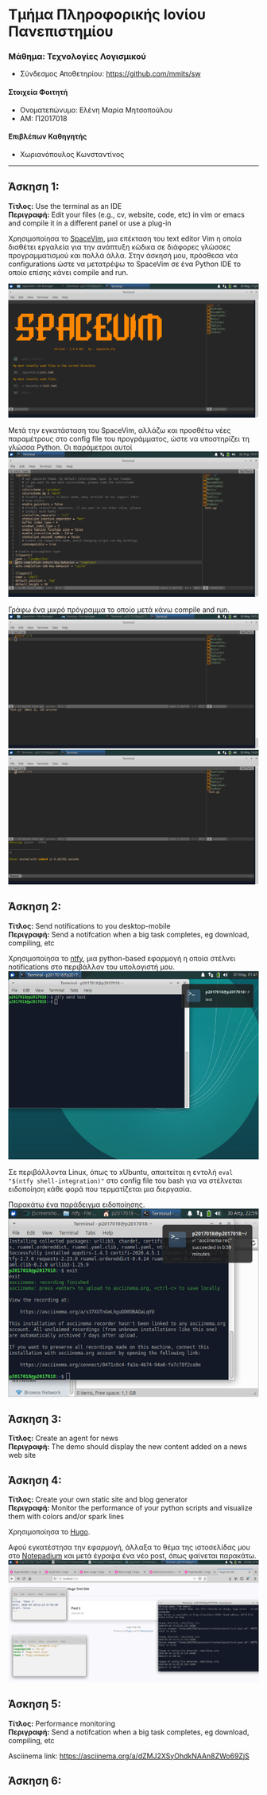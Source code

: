 # Τμήμα Πληροφορικής Ιονίου Πανεπιστημίου
### Μάθημα: Τεχνολογίες Λογισμικού
* Σύνδεσμος Αποθετηρίου: https://github.com/mmits/sw

#### Στοιχεία Φοιτητή
* Ονοματεπώνυμο: Ελένη Μαρία Μητσοπούλου
* ΑΜ: Π2017018

#### Επιβλέπων Καθηγητής
* Χωριανόπουλος Κωνσταντίνος

---

## Άσκηση 1:
<b>Τίτλος:</b> Use the terminal as an IDE<br>
<b>Περιγραφή:</b> Edit your files (e.g., cv, website, code, etc) in vim or emacs and compile it in a different panel or use a plug-in

Χρησιμοποίησα το [SpaceVim](https://spacevim.org/), μια επέκταση του text editor Vim η οποία διαθέτει εργαλεία για την ανάπτυξη κώδικα σε διάφορες γλώσσες προγραμματισμού και πολλά άλλα.
Στην άσκησή μου, πρόσθεσα νέα configurations ώστε να μετατρέψω το SpaceVim σε ένα Python IDE το οποίο επίσης κάνει compile and run.

![1](SC1.png)

Μετά την εγκατάσταση του SpaceVim, αλλάζω και προσθέτω νέες παραμέτρους στο config file του προγράμματος, ώστε να υποστηρίζει τη γλώσσα Python. Οι παράμετροι αυτοί 
![2](SC2.png)

Γράφω ένα μικρό πρόγραμμα το οποίο μετά κάνω compile and run.
![3](SC3.png)
![4](SC4.png)

## Άσκηση 2:
<b>Τίτλος:</b> Send notifications to you desktop-mobile<br>
<b>Περιγραφή:</b> Send a notifcation when a big task completes, eg download, compiling, etc

Χρησιμοποίησα το [ntfy](https://github.com/dschep/ntfy), μια python-based εφαρμογή η οποία στέλνει notifications στο περιβάλλον του υπολογιστή μου.
![1](SC5.png)

Σε περιβάλλοντα Linux, όπως το xUbuntu, απαιτείται η εντολή `eval "$(ntfy shell-integration)"` στο config file του bash για να στέλνεται ειδοποίηση κάθε φορά που τερματίζεται μια διεργασία.

Παρακάτω ένα παράδειγμα ειδοποίησης.
![2](S13.png)

## Άσκηση 3:
<b>Τίτλος:</b> Create an agent for news<br>
<b>Περιγραφή:</b> The demo should display the new content added on a news web site

## Άσκηση 4:
<b>Τίτλος:</b> Create your own static site and blog generator<br>
<b>Περιγραφή:</b> Monitor the performance of your python scripts and visualize them with colors and/or spark lines

Χρησιμοποίησα το [Hugo](https://gohugo.io/). 

Αφού εγκατέστησα την εφαρμογή, άλλαξα το θέμα της ιστοσελίδας μου στο [Notepadium](https://themes.gohugo.io/hugo-notepadium/) και μετά έγραψα ένα νέο post, όπως φαίνεται παρακάτω.
![1](SC11.png)

## Άσκηση 5:
<b>Τίτλος:</b> Performance monitoring<br>
<b>Περιγραφή:</b> Send a notifcation when a big task completes, eg download, compiling, etc

Asciinema link: https://asciinema.org/a/dZMJ2XSyOhdkNAAn8ZWo69ZjS



## Άσκηση 6:


